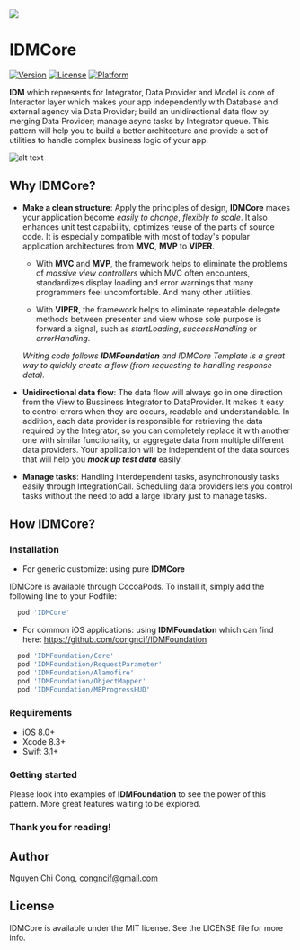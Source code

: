 <img src="https://i.imgur.com/1z4dxIM.png"/>

# IDMCore

[![Version](https://img.shields.io/cocoapods/v/IDMCore.svg?style=flat)](http://cocoapods.org/pods/IDMCore)
[![License](https://img.shields.io/cocoapods/l/IDMCore.svg?style=flat)](http://cocoapods.org/pods/IDMCore)
[![Platform](https://img.shields.io/cocoapods/p/IDMCore.svg?style=flat)](http://cocoapods.org/pods/IDMCore)

**IDM** which represents for Integrator, Data Provider and Model is core of Interactor layer which makes your app independently with Database and external agency via Data Provider; build an unidirectional data flow by merging Data Provider; manage async tasks by Integrator queue. This pattern will help you to build a better architecture and provide a set of utilities to handle complex business logic of your app.

![alt text](https://i.imgur.com/cOVvHbu.jpg)

## Why IDMCore?

- **Make a clean structure**: Apply the principles of design, **IDMCore** makes your application become *easily to change*, *flexibly to scale*. It also enhances unit test capability, optimizes reuse of the parts of source code. It is especially compatible with most of today's popular application architectures from **MVC**, **MVP** to **VIPER**.

  * With **MVC** and **MVP**, the framework helps to eliminate the problems of *massive view controllers* which MVC often encounters, standardizes display loading and error warnings that many programmers feel uncomfortable. And many other utilities.

  * With **VIPER**, the framework helps to eliminate repeatable delegate methods between presenter and view whose sole purpose is forward a signal, such as *startLoading*, *successHandling* or *errorHandling*.

  *Writing code follows **IDMFoundation** and IDMCore Template is a great way to quickly create a flow (from requesting to handling response data).*

- **Unidirectional data flow**: The data flow will always go in one direction from the View to Bussiness Integrator to DataProvider. It makes it easy to control errors when they are occurs, readable and understandable. In addition, each data provider is responsible for retrieving the data required by the Integrator, so you can completely replace it with another one with similar functionality, or aggregate data from multiple different data providers. Your application will be independent of the data sources that will help you ***mock up test data*** easily.

- **Manage tasks**: Handling interdependent tasks, asynchronously tasks easily through IntegrationCall. Scheduling data providers lets you control tasks without the need to add a large library just to manage tasks.

## How IDMCore?

### Installation

- For generic customize: using pure **IDMCore**

IDMCore is available through CocoaPods. To install it, simply add the following line to your Podfile:
```ruby
  pod 'IDMCore'
```

- For common iOS applications: using **IDMFoundation** which can find here: https://github.com/congncif/IDMFoundation

```ruby
  pod 'IDMFoundation/Core'
  pod 'IDMFoundation/RequestParameter'
  pod 'IDMFoundation/Alamofire'
  pod 'IDMFoundation/ObjectMapper'
  pod 'IDMFoundation/MBProgressHUD'
```

### Requirements

- iOS 8.0+
- Xcode 8.3+
- Swift 3.1+

### Getting started

Please look into examples of **IDMFoundation** to see the power of this pattern. More great features waiting to be explored.

### Thank you for reading!

## Author

Nguyen Chi Cong, congncif@gmail.com

## License

IDMCore is available under the MIT license. See the LICENSE file for more info.
